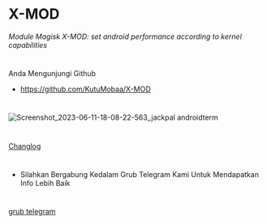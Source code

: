 # X-MOD

*Module Magisk X-MOD: set android performance according to kernel capabilities*
#

Anda Mengunjungi Github
* https://github.com/KutuMobaa/X-MOD

#
![Screenshot_2023-06-11-18-08-22-563_jackpal androidterm](https://github.com/KutuMobaa/X-MOD/assets/124151847/35c56726-3d33-493d-99a0-6fab0f8f5faf)
#


[Changlog](https://github.com/KutuMobaa/X-MOD/blob/main/CHANGELOG.md)
#
* Silahkan Bergabung Kedalam Grub Telegram Kami Untuk Mendapatkan Info Lebih Baik
#

[grub telegram](https://t.me/kutu_Moba57)
